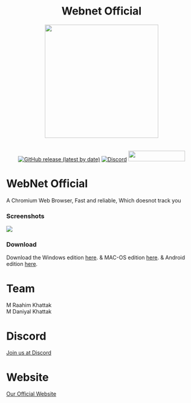 <h1 align="center">Webnet Official</h1>
<p align="center">
<img src="https://imgur.com/N8gFgep.png" style="display: block;margin-left: auto;margin-right: auto;" data-canonical-src="https://imgur.com/N8gFgep.png" width="300" height="300" align="center"/><br><br>
<a href="https://github.com/Web-Net-Official/web-net-official.github.io/releases/latest"><img alt="GitHub release (latest by date)" src="https://img.shields.io/github/v/release/Web-Net-Official/web-net-official.github.io?color=tuquoise&label=LATEST&logo=github&logoColor=white&style=for-the-badge"></a>&nbsp;<a href="https://discord.gg/DMSPhvK"><img alt="Discord" src="https://img.shields.io/discord/418790039514775554?color=%237289DA&label=discord&logo=Discord&logoColor=white&style=for-the-badge"></a>
<a href="https://github.com/Web-Net-Official/web-net-official.github.io/releases/latest"><img src="https://img.shields.io/github/downloads/Web-Net-Official/web-net-official.github.io/total.svg?style=flat-square" width="150" height="28"></a></p>
  
# WebNet Official

A Chromium Web Browser, Fast and reliable, Which doesnot track you

### Screenshots

<img src="https://web-net.ml/download/images/imageedit_7_4114612147.png"/>

### Download

Download the Windows edition [here](https://github.com/Web-Net-Official/web-net-official.github.io/releases/latest/download/file.rar). & MAC-OS edition [here](https://github.com/Web-Net-Official/web-net-official.github.io/releases/latest/download/WebNet_Official.app.zip). & Android edition [here](https://web-net.ml/download/webnetofficial.apk).

# Team

M Raahim Khattak<br>
M Daniyal Khattak<br>

# Discord

<a href="https://discord.gg/DMSPhvK">Join us at Discord</a>

# Website

<a href="https://web-net.ml">Our Official Website</a>

